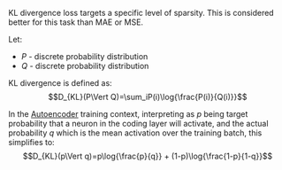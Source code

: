 KL divergence loss targets a specific level of sparsity. This is considered better for this task than MAE or MSE.

Let:
- $P$ - discrete probability distribution
- $Q$ - discrete probability distribution

KL divergence is defined as:
$$D_{KL}(P\Vert Q)=\sum_iP(i)\log{\frac{P(i)}{Q(i)}}$$

In the [Autoencoder](Algorithms/Models/ANN/Architectures/Autoencoder.md) training context, interpreting as $p$ being target probability that a neuron in the coding layer will activate, and the actual probability $q$ which is the mean activation over the training batch, this simplifies to:
$$D_{KL}(p\Vert q)=p\log{\frac{p}{q}} + (1-p)\log{\frac{1-p}{1-q}}$$


